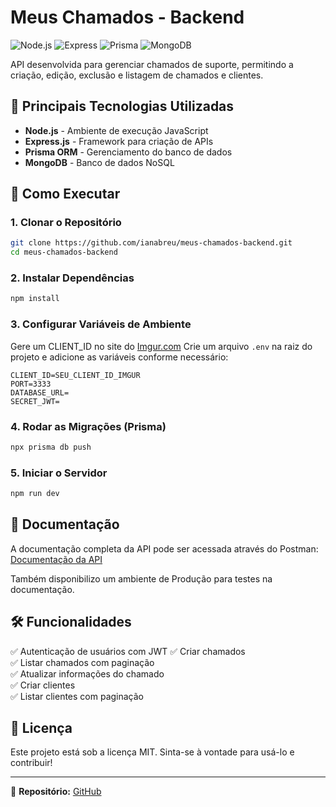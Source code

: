 # Meus Chamados - Backend

![Node.js](https://img.shields.io/badge/Node.js-18.x-green) ![Express](https://img.shields.io/badge/Express-4.x-blue) ![Prisma](https://img.shields.io/badge/Prisma-5.x-purple) ![MongoDB](https://img.shields.io/badge/MongoDB-6.x-brightgreen)

API desenvolvida para gerenciar chamados de suporte, permitindo a criação, edição, exclusão e listagem de chamados e clientes.

## 📌 Principais Tecnologias Utilizadas

- **Node.js** - Ambiente de execução JavaScript
- **Express.js** - Framework para criação de APIs
- **Prisma ORM** - Gerenciamento do banco de dados
- **MongoDB** - Banco de dados NoSQL

## 🚀 Como Executar

### 1. Clonar o Repositório

```sh
git clone https://github.com/ianabreu/meus-chamados-backend.git
cd meus-chamados-backend
```

### 2. Instalar Dependências

```sh
npm install
```

### 3. Configurar Variáveis de Ambiente

Gere um CLIENT_ID no site do [Imgur.com](https://imgur.com/account/settings/apps)
Crie um arquivo `.env` na raiz do projeto e adicione as variáveis conforme necessário:

```env
CLIENT_ID=SEU_CLIENT_ID_IMGUR
PORT=3333
DATABASE_URL=
SECRET_JWT=
```

### 4. Rodar as Migrações (Prisma)

```sh
npx prisma db push
```

### 5. Iniciar o Servidor

```sh
npm run dev
```

## 📖 Documentação

A documentação completa da API pode ser acessada através do Postman:
[Documentação da API](https://documenter.getpostman.com/view/37427895/2sAYX6ngQn)

Também disponibilizo um ambiente de Produção para testes na documentação.

## 🛠 Funcionalidades

✅ Autenticação de usuários com JWT
✅ Criar chamados  
✅ Listar chamados com paginação  
✅ Atualizar informações do chamado  
✅ Criar clientes  
✅ Listar clientes com paginação

## 📝 Licença

Este projeto está sob a licença MIT. Sinta-se à vontade para usá-lo e contribuir!

---

📌 **Repositório:** [GitHub](https://github.com/ianabreu/meus-chamados-backend)
